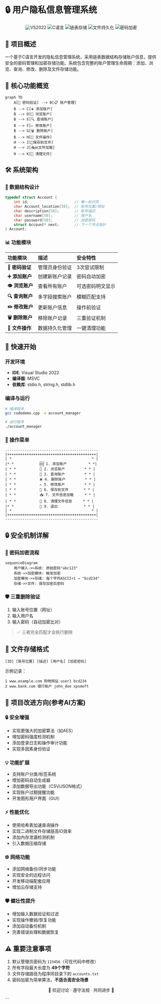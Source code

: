# 🔒 用户隐私信息管理系统 

<p align="center">
  <img src="https://img.shields.io/badge/IDE-Visual_Studio_2022-5C2D91?logo=visualstudio" alt="VS2022">
  <img src="https://img.shields.io/badge/C语言-高效系统-blue?logo=c" alt="C语言">
  <img src="https://img.shields.io/badge/链表存储-数据管理-success" alt="链表存储">
  <img src="https://img.shields.io/badge/文件持久化-安全存储-orange" alt="文件持久化">
  <img src="https://img.shields.io/badge/密码加密-隐私保护-important" alt="密码加密">
</p>


## 🌟 项目概述

一个基于C语言开发的隐私信息管理系统，采用链表数据结构存储账户信息，提供安全的密码管理和加密存储功能。系统包含完整的账户管理生命周期：添加、浏览、查询、修改、删除及文件存储功能。



## 🌟 核心功能概览

```mermaid
graph TD
    A[🔐 密码验证] --> B[📋 账户管理]
    B --> C[➕ 添加账户]
    B --> D[👀 浏览账户]
    B --> E[🔍 查询账户]
    B --> F[✏️ 修改账户]
    B --> G[🗑️ 删除账户]
    B --> H[💾 文件操作]
    H --> I[💾保存到文件]
    H --> J[📥从文件加载]
    H --> K[🧹 清理文件]
```



## 🛠 系统架构

### 🔑 数据结构设计

```c
typedef struct Account {
    int id;                     // 唯一标识符
    char Account_location[50];  // 账号位置/网址
    char description[50];       // 账号描述
    char username[50];          // 用户名
    char password[50];          // 加密密码
    struct Account* next;       // 下一个节点指针
} Account;
```

### 📊 功能模块

| 功能模块       | 描述           | 安全特性         |
| :------------- | :------------- | :--------------- |
| **🔐 密码验证** | 管理员身份验证 | 3次尝试限制      |
| **➕ 添加账户** | 创建新账户记录 | 密码自动加密     |
| **👁️ 浏览账户** | 查看所有账户   | 可选密码明文显示 |
| **🔍 查询账户** | 多字段搜索账户 | 模糊匹配支持     |
| **✏️ 修改账户** | 更新账户信息   | 操作前验证       |
| **🗑️ 删除账户** | 移除账户记录   | 三重验证机制     |
| **💾 文件操作** | 数据持久化管理 | 一键清理功能     |



## 🚀 快速开始

### 开发环境

- **IDE**: Visual Studio 2022
- **编译器**: MSVC
- **依赖库**: stdio.h, string.h, stdlib.h

### 编译与运行

```bash
# 编译程序
gcc codedemo.cpp -o account_manager

# 运行程序
./account_manager
```

### 🧩 操作菜单

```text
-------------------------------------------
|+++++++++++++++++++++++++++++++++++++++++|
| *                                     * |
|* *            🆕 1. 添加账户          * *|
| * *           👀 2. 浏览账户         * * |
| * *           🔎 3. 查询账户         * * |
| * *           ❌ 4. 删除账户         * * |
| * *           ✏️ 5. 修改账户         * * |
| * *           💾 6. 保存到文件       * * |
| * *           📥 7. 文件信息加载     * * |
| * *           🧹 8. 清理文件信息     * * |
|* *            🚪 9. 退出            * * |
| *                                     * |
|+++++++++++++++++++++++++++++++++++++++++|
-------------------------------------------
```



## 🔒 安全机制详解

### 🔄 密码加密流程



```mermaid
sequenceDiagram
    用户输入->>系统: 原始密码"abc123"
    系统->>加密模块: 触发加密
    加密模块->>存储: 每个字符ASCII+1 → "bcd234"
    存储->>文件: 保存加密后密码
```

### 🛡️ 三重删除验证

1. 输入账号位置（网址）
2. 输入用户名
3. 输入密码（自动加密比对）

> ✅ 三者完全匹配才会执行删除



## 📁 文件存储格式



```text
[ID] [账号位置] [描述] [用户名] [加密密码]
```

示例记录：

```text
1 www.example.com 购物网站 user1 bcd234
2 www.bank.com 银行账户 john_doe xpsmeft
```



## 🚀 项目改进方向(参考AI方案)

### 🔒 安全增强

- 实现更强大的加密算法（如AES）
- 增加密码强度检测机制
- 添加登录日志和操作审计功能
- 实现多因素身份验证

### 💡 功能扩展

- 支持账户分类/标签系统
- 增加密码自动生成器
- 添加数据导出功能（CSV/JSON格式）
- 实现账户过期提醒功能
- 开发图形用户界面（GUI）

### ⚡ 性能优化

- 使用哈希表加速查询操作
- 实现二进制文件存储提高IO效率
- 添加内存泄漏检测机制
- 引入数据压缩存储

### 🌐 网络功能

- 添加网络备份/同步功能
- 实现安全的远程访问
- 开发移动端配套应用
- 增加云存储支持

### 🛡️ 健壮性提升

- 增加输入数据验证和过滤
- 实现操作撤销/恢复功能
- 添加自动备份机制
- 完善错误处理和数据恢复



## ⚠️ 重要注意事项

1. 默认管理员密码为 `123456`（可在代码中修改）
2. 所有字段最大长度为 **49个字符**
3. 文件存储路径为程序同目录下的 `accounts.txt`
4. 密码加密为简单算法，**不适合高安全场景**

<p align="center"> 🚀 欢迎讨论 · 遵守法规 · 共同进步 🚀 </p> ```
